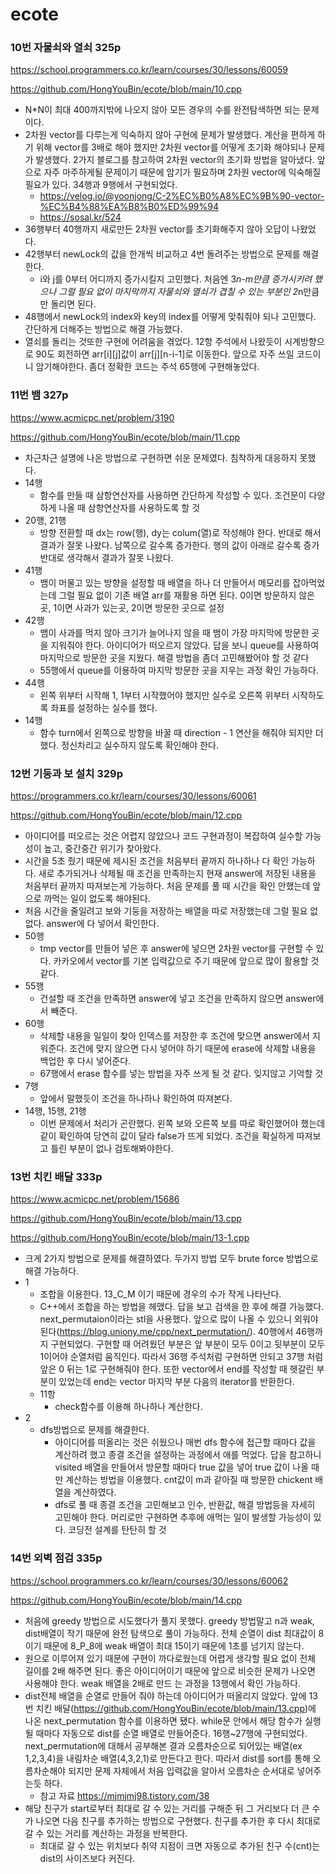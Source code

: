 # ecote

### 10번 자물쇠와 열쇠 325p
https://school.programmers.co.kr/learn/courses/30/lessons/60059

https://github.com/HongYouBin/ecote/blob/main/10.cpp
- N*N이 최대 400까지밖에 나오지 않아 모든 경우의 수를 완전탐색하면 되는 문제이다.
- 2차원 vector를 다루는게 익숙하지 않아 구현에 문제가 발생했다. 계산을 편하게 하기 위해 vector를 3배로 해야 했지만 2차원 vector를 어떻게 초기화 해야되나 문제가 발생했다. 2가지 블로그를 참고하여 2차원 vector의 초기화 방법을 알아냈다. 앞으로 자주 마주하게될 문제이기 때문에 암기가 필요하며 2차원 vector에 익숙해질 필요가 있다. 34행과 9행에서 구현되었다.
    - https://velog.io/@yoonjong/C-2%EC%B0%A8%EC%9B%90-vector-%EC%B4%88%EA%B8%B0%ED%99%94   
    - https://sosal.kr/524
- 36행부터 40행까지 새로만든 2차원 vector를 초기화해주지 않아 오답이 나왔었다. 
- 42행부터 newLock의 값을 한개씩 비교하고 4번 돌려주는 방법으로 문제를 해결한다. 
  - i와 j를 0부터 어디까지 증가시킬지 고민했다. 처음엔 3*n-m만큼 증가시키려 했으나 그럴 필요 없이 마지막까지 자물쇠와 열쇠가 겹칠 수 있는 부분인 2*n만큼만 돌리면 된다. 
- 48행에서 newLock의 index와 key의 index를 어떻게 맞춰줘야 되나 고민했다. 간단하게 더해주는 방법으로 해결 가능했다. 
- 열쇠를 돌리는 것또한 구현에 어려움을 겪었다. 12항 주석에서 나왔듯이 시계방향으로 90도 회전하면 arr[i][j]값이 arr[j][n-i-1]로 이동한다. 앞으로 자주 쓰일 코드이니 암기해야한다. 좀더 정확한 코드는 주석 65행에 구현해놓았다.

### 11번 뱀 327p
https://www.acmicpc.net/problem/3190

https://github.com/HongYouBin/ecote/blob/main/11.cpp
- 차근차근 설명에 나온 방법으로 구현하면 쉬운 문제였다. 침착하게 대응하지 못했다.
- 14행 
  - 함수를 만들 때 삼항연산자를 사용하면 간단하게 작성할 수 있다. 조건문이 다양하게 나올 때 삼항연산자를 사용하도록 할 것
- 20행, 21행 
  - 방향 전환할 때 dx는 row(행), dy는 colum(열)로 작성해야 한다. 반대로 해서 결과가 잘못 나왔다. 남쪽으로 갈수록 증가한다. 행의 값이 아래로 갈수록 증가 반대로 생각해서 결과가 잘못 나왔다.
- 41행
  - 뱀이 머물고 있는 방향을 설정할 때 배열을 하나 더 만들어서 메모리를 잡아먹었는데 그럴 필요 없이 기존 배열 arr를 재활용 하면 된다. 0이면 방문하지 않은 곳, 1이면 사과가 있는곳, 2이면 방문한 곳으로 설정
- 42행 
  - 뱀이 사과를 먹지 않아 크기가 늘어나지 않을 때 뱀이 가장 마지막에 방문한 곳을 지워줘야 한다. 아이디어가 떠오르지 않았다. 답을 보니 queue를 사용하여 마지막으로 방문한 곳을 지웠다. 해결 방법을 좀더 고민해봤어야 할 것 같다
  - 55행에서 queue를 이용하여 마지막 방문한 곳을 지우는 과정 확인 가능하다.
- 44행
  - 왼쪽 위부터 시작해 1, 1부터 시작했어야 했지만 실수로 오른쪽 위부터 시작하도록 좌표를 설정하는 실수를 했다.
- 14행
  - 함수 turn에서 왼쪽으로 방향을 바꿀 때 direction - 1 연산을 해줘야 되지만 더했다. 정신차리고 실수하지 않도록 확인해야 한다.
  
### 12번 기둥과 보 설치 329p
https://programmers.co.kr/learn/courses/30/lessons/60061

https://github.com/HongYouBin/ecote/blob/main/12.cpp
- 아이디어를 떠오르는 것은 어렵지 않았으나 코드 구현과정이 복잡하여 실수할 가능성이 높고, 중간중간 위기가 찾아왔다. 
- 시간을 5초 줬기 때문에 제시된 조건을 처음부터 끝까지 하나하나 다 확인 가능하다. 새로 추가되거나 삭제될 때 조건을 만족하는지 현재 answer에 저장된 내용을 처음부터 끝까지 따져보는게 가능하다. 처음 문제를 풀 때 시간을 확인 안했는데 앞으로 까먹는 일이 없도록 해야된다.
- 처음 시간을 줄일려고 보와 기둥을 저장하는 배열을 따로 저장했는데 그럴 필요 없없다. answer에 다 넣어서 확인한다. 
- 50행 
  - tmp vector를 만들어 넣은 후 answer에 넣으면 2차원 vector를 구현할 수 있다. 카카오에서 vector를 기본 입력값으로 주기 때문에 앞으로 많이 활용할 것 같다.
- 55행
  - 건설할 때 조건을 만족하면 answer에 넣고 조건을 만족하지 않으면 answer에서 빼준다. 
- 60행
  - 삭제할 내용을 일일이 찾아 인덱스를 저장한 후 조건에 맞으면 answer에서 지워준다. 조건에 맞지 않으면 다시 넣어야 하기 때문에 erase에 삭제할 내용을 백업한 후 다시 넣어준다.
  - 67행에서 erase 함수를 넣는 방법을 자주 쓰게 될 것 같다. 잊지않고 기억할 것
- 7행
  - 앞에서 말했듯이 조건을 하나하나 확인하여 따져본다.
- 14행, 15행, 21행
  - 이번 문제에서 처리가 곤란했다. 왼쪽 보와 오른쪽 보를 따로 확인했어야 했는데 같이 확인하여 당연히 값이 달라 false가 뜨게 되었다. 조건을 확실하게 따져보고 틀린 부분이 없나 검토해봐야한다.

### 13번 치킨 배달 333p
https://www.acmicpc.net/problem/15686

https://github.com/HongYouBin/ecote/blob/main/13.cpp

https://github.com/HongYouBin/ecote/blob/main/13-1.cpp

- 크게 2가지 방법으로 문제를 해결하였다. 두가지 방법 모두 brute force 방법으로 해결 가능하다.
- 1
  - 조합을 이용한다. 13_C_M 이기 때문에 경우의 수가 작게 나타난다.
  - C++에서 조합을 하는 방법을 헤맸다. 답을 보고 검색을 한 후에 해결 가능했다. next_permutaion이라는 stl을 사용했다. 앞으로 많이 나올 수 있으니 외워야 된다(https://blog.uniony.me/cpp/next_permutation/). 40행에서 46행까지 구현되었다. 구현할 때 어려웠던 부분은 앞 부분이 모두 0이고 뒷부분이 모두 1이어야 순열처럼 움직인다. 따라서 36행 주석처럼 구현하면 안되고 37행 처럼 앞은 0 뒤는 1로 구현해줘야 한다. 또한 vector에서 end를 작성할 때 헷갈린 부분이 있었는데 end는 vector 마지막 부분 다음의 iterator를 반환한다.
  - 11항
    - check함수를 이용해 하나하나 계산한다. 
- 2
  - dfs방법으로 문제를 해결한다.
    - 아이디어를 떠올리는 것은 쉬웠으나 매번 dfs 함수에 접근할 때마다 값을 계산하려 했고 종결 조건을 설정하는 과정에서 애를 먹었다. 답을 참고하니 visited 배열을 만들어서 방문할 때마다 true 값을 넣어 true 값이 나올 때만 계산하는 방법을 이용했다. cnt값이 m과 같아질 때 방문한 chickent 배열을 계산하였다.
    - dfs로 풀 때 종결 조건을 고민해보고 인수, 반환값, 해결 방법등을 자세히 고민해야 한다. 머리로만 구현하면 추후에 애먹는 일이 발생할 가능성이 있다. 코딩전 설계를 탄탄히 할 것


### 14번 외벽 점검 335p
https://school.programmers.co.kr/learn/courses/30/lessons/60062

https://github.com/HongYouBin/ecote/blob/main/14.cpp

- 처음에 greedy 방법으로 시도했다가 풀지 못했다. greedy 방법말고 n과 weak, dist배열이 작기 때문에 완전 탐색으로 풀이 가능하다. 전체 순열이 dist 최대값이 8이기 때문에 8_P_8에 weak 배열이 최대 15이기 때문에 1초를 넘기지 않는다. 
- 원으로 이루어져 있기 때문에 구현이 까다로웠는데 어렵게 생각할 필요 없이 전체 길이를 2배 해주면 된다. 좋은 아이디어이기 때문에 앞으로 비슷한 문제가 나오면 사용해야 한다. weak 배열을 2배로 만드
는 과정을 13행에서 확인 가능하다.
- dist전체 배열을 순열로 만들어 줘야 하는데 아이디어가 떠올리지 않았다. 앞에 13번 치킨 배달(https://github.com/HongYouBin/ecote/blob/main/13.cpp)에 나온 next_permutation 함수를 이용하면 됐다. while문 안에서 해당 함수가 실행될 때마다 자동으로 dist를 순열 배열로 만들어준다. 16행~27행에 구현되었다. next_permutation에 대해서 공부해본 결과 오름차순으로 되어있는 배열(ex 1,2,3,4)을 내림차순 배열(4,3,2,1)로 만든다고 한다. 따라서 dist를 sort를 통해 오름차순해야 되지만 문제 자체에서 처음 입력값을 알아서 오름차순 순서대로 넣어주는듯 하다.
    - 참고 자료 https://mjmjmj98.tistory.com/38
- 해당 친구가 start로부터 최대로 갈 수 있는 거리를 구해준 뒤 그 거리보다 더 큰 수가 나오면 다음 친구를 추가하는 방법으로 구현했다. 친구를 추가한 후 다시 최대로 갈 수 있는 거리를 계산하는 과정을 반복한다.
    - 최대로 갈 수 있는 위치보다 취약 지점이 크면 자동으로 추가된 친구 수(cnt)는 dist의 사이즈보다 커진다.
